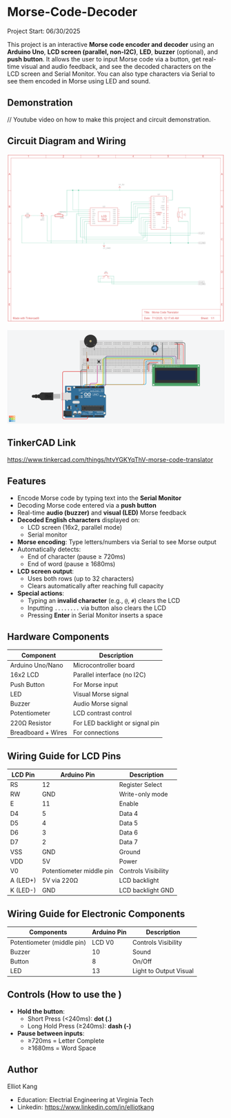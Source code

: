 # Morse-Code-Decoder
Project Start: 06/30/2025

This project is an interactive **Morse code encoder and decoder** using an **Arduino Uno**, **LCD screen (parallel, non-I2C)**, **LED**, **buzzer** (optional), and **push button**. It allows the user to input Morse code via a button, get real-time visual and audio feedback, and see the decoded characters on the LCD screen and Serial Monitor. You can also type characters via Serial to see them encoded in Morse using LED and sound.

## Demonstration
// Youtube video on how to make this project and circuit demonstration.

## Circuit Diagram and Wiring
![Schematic of Circuit](https://github.com/nuyhhod/Morse-Code-Translator/blob/9d123ddded6b811785c06bc755c62aac9147b610/image_2025-07-01_003110124.png)  

![TinkerCAD Diagram of Wiring of Arduino and All Components](https://github.com/nuyhhod/Morse-Code-Translator/blob/c11989aae97acd99fd560e3365566f5302199113/Copy%20of%20Slide%20Switch.png)

## TinkerCAD Link
https://www.tinkercad.com/things/htvYGKYqThV-morse-code-translator 

## Features 
- Encode Morse code by typing text into the **Serial Monitor**
- Decoding Morse code entered via a **push button**
- Real-time **audio (buzzer)** and **visual (LED)** Morse feedback
- **Decoded English characters** displayed on: 
  - LCD screen (16x2, parallel mode) 
  - Serial monitor
- **Morse encoding**: Type letters/numbers via Serial to see Morse output 
- Automatically detects:
  - End of character (pause ≥ 720ms)
  - End of word (pause ≥ 1680ms)
- **LCD screen output**:
  - Uses both rows (up to 32 characters)
  - Clears automatically after reaching full capacity
- **Special actions**:
  - Typing an **invalid character** (e.g., `@`, `#`) clears the LCD
  - Inputting `........` via button also clears the LCD
  - Pressing **Enter** in Serial Monitor inserts a space

## Hardware Components

| Component        | Description                      |
|------------------|----------------------------------|
| Arduino Uno/Nano | Microcontroller board            |
| 16x2 LCD         | Parallel interface (no I2C)      |
| Push Button      | For Morse input                  |
| LED              | Visual Morse signal              |
| Buzzer           | Audio Morse signal               |
| Potentiometer    | LCD contrast control             |
| 220Ω Resistor    | For LED backlight or signal pin  |
| Breadboard + Wires | For connections                |


## Wiring Guide for LCD Pins

| LCD Pin | Arduino Pin | Description         |
|---------|-------------|---------------------|
| RS      | 12          | Register Select     |
| RW      | GND         | Write-only mode     |
| E       | 11          | Enable              |
| D4      | 5           | Data 4              |
| D5      | 4           | Data 5              |
| D6      | 3           | Data 6              |
| D7      | 2           | Data 7              |
| VSS     | GND         | Ground              |
| VDD     | 5V          | Power               |
| V0      | Potentiometer middle pin |Controls Visibility|
| A (LED+) | 5V via 220Ω | LCD backlight      |
| K (LED-) | GND         | LCD backlight GND  |

## Wiring Guide for Electronic Components

|Components | Arduino Pin | Description         |
|-----------|-------------|---------------------|
| Potentiometer (middle pin) | LCD V0 | Controls Visibility |
| Buzzer     |   10        | Sound               |
| Button     |  8        | On/Off               |
| LED        | 13          | Light to Output Visual      |

## Controls (How to use the )

- **Hold the button**:
  - Short Press (<240ms): **dot (.)**
  - Long Hold Press (≥240ms): **dash (-)**
- **Pause between inputs**:
  - ≥720ms = Letter Complete
  - ≥1680ms = Word Space

## Author 
Elliot Kang 
- Education: Electrial Engineering at Virginia Tech 
- Linkedin: https://www.linkedin.com/in/elliotkang
